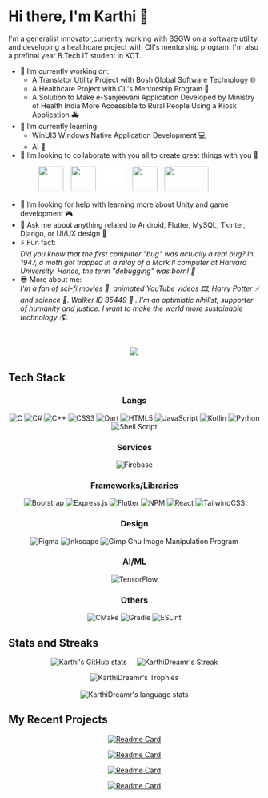 # Hi there, I'm Karthi 👋

I'm a generalist innovator,currently working with BSGW on a software utility and developing a healthcare project with CII's mentorship program. I'm also a prefinal year B.Tech IT student in KCT.

- 🔭 I’m currently working on:
  - A Translator Utility Project with Bosh Global Software Technology 🌐
  - A Healthcare Project with CII's Mentorship Program 🏥
  - A Solution to Make e-Sanjeevani Application Developed by Ministry of Health India More Accessible to Rural People Using a Kiosk Application 🚑
- 🌱 I’m currently learning:
  - WinUI3 Windows Native Application Development 💻
  - AI 🧠
- 👯 I’m looking to collaborate with you all to create great things with you 🙌
  
&emsp;&emsp;&emsp;&emsp; <a href="https://www.linkedin.com/in/karthidreamr/"><img src="https://logospng.org/download/linkedin/logo-linkedin-icon-4096.png" width="50" height="50" /></a>
&ensp;
<a href="https://stackexchange.com/users/25128898/karthidreamr"><img src="https://cdn2.iconfinder.com/data/icons/social-icons-color/512/stackoverflow-1024.png" width="50" height="50" /></a>  &ensp;
<a href="https://twitter.com/KarthiDreamr"><img src="https://github.com/KarthiDreamr/KarthiDreamr/blob/b4f8c5a5c1a52ac018bc5434ea4a35eec8a74d92/twitter_white_small.png" width="43" height="46" /></a>
&ensp;
<a href="https://www.reddit.com/user/KarthiDreamr"><img src="https://www.elementaryos-fr.org/wp-content/uploads/2019/08/logo-reddit-600x600.png" width="50" height="50" /></a>
&ensp;
<a href="mailto:karthidreamr@gmail.com"><img src="https://logos-world.net/wp-content/uploads/2020/11/Gmail-Logo.png" width="88" height="50" /></a> 
- 🤔 I’m looking for help with learning more about Unity and game development 🎮
- 💬 Ask me about anything related to Android, Flutter, MySQL, Tkinter, Django, or UI/UX design 📱
- ⚡ Fun fact: <br>
   _Did you know that the first computer "bug" was actually a real bug? In 1947, a moth got trapped in a relay of a Mark II computer at Harvard University. Hence, the term "debugging" was born! 🐞_
- 😎 More about me: <br>
  _I'm a fan of sci-fi movies 🎥, animated YouTube videos 🎞️, Harry Potter ⚡ and science 🔬. Walker ID 85449 :guitar: . I'm an optimistic nihilist, supporter of humanity and justice. I want to make the world more sustainable technology 🌎._
  
</br>
<div align="center">
  
![](https://komarev.com/ghpvc/?username=KarthiDreamr&color=blueviolet)

</div>

 ## Tech Stack

<div align="center">

  ### Langs
![C](https://img.shields.io/badge/c-%2300599C.svg?style=flat&logo=c&logoColor=white) ![C#](https://img.shields.io/badge/c%23-%23239120.svg?style=flat&logo=c-sharp&logoColor=white) ![C++](https://img.shields.io/badge/c++-%2300599C.svg?style=flat&logo=c%2B%2B&logoColor=white) ![CSS3](https://img.shields.io/badge/css3-%231572B6.svg?style=flat&logo=css3&logoColor=white) ![Dart](https://img.shields.io/badge/dart-%230175C2.svg?style=flat&logo=dart&logoColor=white) ![HTML5](https://img.shields.io/badge/html5-%23E34F26.svg?style=flat&logo=html5&logoColor=white) ![JavaScript](https://img.shields.io/badge/javascript-%23323330.svg?style=flat&logo=javascript&logoColor=%23F7DF1E) ![Kotlin](https://img.shields.io/badge/kotlin-%230095D5.svg?style=flat&logo=kotlin&logoColor=white) ![Python](https://img.shields.io/badge/python-3670A0?style=flat&logo=python&logoColor=ffdd54) ![Shell Script](https://img.shields.io/badge/shell_script-%23121011.svg?style=flat&logo=gnu-bash&logoColor=white)

  ### Services
![Firebase](https://img.shields.io/badge/firebase-%23039BE5.svg?style=flat&logo=firebase)

  ### Frameworks/Libraries
![Bootstrap](https://img.shields.io/badge/bootstrap-%23563D7C.svg?style=flat&logo=bootstrap&logoColor=white) ![Express.js](https://img.shields.io/badge/express.js-%23404d59.svg?style=flat&logo=express&logoColor=%2361DAFB)  ![Flutter](https://img.shields.io/badge/Flutter-%2302569B.svg?style=flat&logo=Flutter&logoColor=white) ![NPM](https://img.shields.io/badge/node.js-6DA55F?style=flat&logo=node.js&logoColor=white) ![React](https://img.shields.io/badge/react-%2320232a.svg?style=flat&logo=react&logoColor=%2361DAFB) ![TailwindCSS](https://img.shields.io/badge/tailwindcss-%2338B2AC.svg?style=flat&logo=tailwind-css&logoColor=white) 

  ### Design
![Figma](https://img.shields.io/badge/figma-%23F24E1E.svg?style=flat&logo=figma&logoColor=white) ![Inkscape](https://img.shields.io/badge/Inkscape-e0e0e0?style=flat&logo=inkscape&logoColor=080A13) ![Gimp Gnu Image Manipulation Program](https://img.shields.io/badge/Gimp-657D8B?style=flat&logo=gimp&logoColor=FFFFFF) 

 ### AI/ML
![TensorFlow](https://img.shields.io/badge/TensorFlow-%23FF6F00.svg?style=flat&logo=TensorFlow&logoColor=white) 

  ### Others
![CMake](https://img.shields.io/badge/CMake-%23008FBA.svg?style=flat&logo=cmake&logoColor=white) ![Gradle](https://img.shields.io/badge/Gradle-02303A.svg?style=flat&logo=Gradle&logoColor=white) ![ESLint](https://img.shields.io/badge/ESLint-4B3263?style=flat&logo=eslint&logoColor=white)
  
  </div>

## Stats and Streaks

<div align="center">
  
  ![Karthi's GitHub stats](https://github-readme-stats.vercel.app/api?username=karthidreamr&show_icons=true&hide_rank=true&show=prs_merged,prs_merged_percentage&theme=github_dark) &nbsp; &nbsp;
  ![KarthiDreamr's Streak](http://github-readme-streak-stats.herokuapp.com?user=KarthiDreamr&theme=github-dark&date_format=j%20M%5B%20Y%5D&border=FFFFFF&ring=4C8EDA&stroke=FFFFFF&dates=1D64D0)

  <!-- ![Karthi's Github Streak🔥 ](https://github-readme-streak-stats.herokuapp.com/?user=KarthiDreamr&theme=github-dark) -->
  ![KarthiDreamr's Trophies](https://github-profile-trophy.vercel.app/?username=KarthiDreamr&rank=-B&column=-1&no-frame=true&margin-w=10)  
  </br>
  ![KarthiDreamr's language stats](https://github-readme-stats.vercel.app/api/top-langs/?username=KarthiDreamr&theme=github_dark)
    
</div>

<!-- ## Top Languages

![Top Langs](https://github-readme-stats.vercel.app/api/top-langs/?username=karthidreamr&theme=github_dark) -->


## My Recent Projects

<div align="center">

[![Readme Card](https://github-readme-stats.vercel.app/api/pin/?username=karthidreamr&repo=DashNotes&theme=github_dark)](https://github.com/karthidreamr/DashNotes)

[![Readme Card](https://github-readme-stats.vercel.app/api/pin/?username=karthidreamr&repo=Graminconnect&theme=github_dark)](https://github.com/karthidreamr/Graminconnect)

[![Readme Card](https://github-readme-stats.vercel.app/api/pin/?username=karthidreamr&repo=UCare&theme=github_dark)](https://github.com/karthidreamr/UCare)

[![Readme Card](https://github-readme-stats.vercel.app/api/pin/?username=karthidreamr&repo=GyroSensing-Android-Jetpack&theme=github_dark)](https://github.com/karthidreamr/IT-KCT-Modern-Android-Development)

</div>
